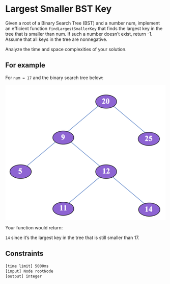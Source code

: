# Largest Smaller BST Key

Given a root of a Binary Search Tree (BST) and a number num, implement an efficient function `findLargestSmallerKey` 
that finds the largest key in the tree that is smaller than num. If such a number doesn’t exist, return -1. 
Assume that all keys in the tree are nonnegative.

Analyze the time and space complexities of your solution.

## For example

For `num = 17` and the binary search tree below:

![example](../../../../../../assets/largestsmallerbstkey/img.png)

Your function would return:

`14` since it’s the largest key in the tree that is still smaller than 17.

## Constraints
```
[time limit] 5000ms
[input] Node rootNode
[output] integer
```